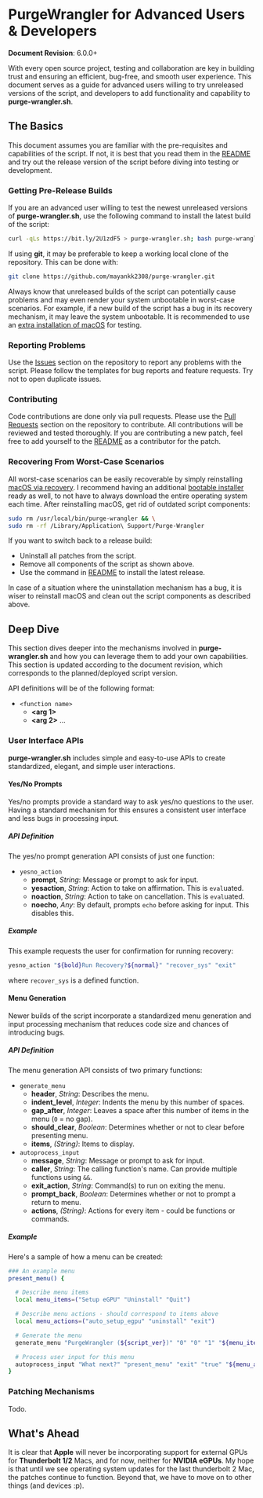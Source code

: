 # PurgeWrangler for Advanced Users & Developers
**Document Revision**: 6.0.0+

With every open source project, testing and collaboration are key in building trust and ensuring an efficient, bug-free, and smooth user experience. This document serves as a guide for advanced users willing to try unreleased versions of the script, and developers to add functionality and capability to **purge-wrangler.sh**.

## The Basics
This document assumes you are familiar with the pre-requisites and capabilities of the script. If not, it is best that you read them in the [README](./README.md) and try out the release version of the script before diving into testing or development.

### Getting Pre-Release Builds
If you are an advanced user willing to test the newest unreleased versions of **purge-wrangler.sh**, use the following command to install the latest build of the script:
```bash
curl -qLs https://bit.ly/2U1zdF5 > purge-wrangler.sh; bash purge-wrangler.sh; rm purge-wrangler.sh
```
If using **git**, it may be preferable to keep a working local clone of the repository. This can be done with:
```bash
git clone https://github.com/mayankk2308/purge-wrangler.git
```
Always know that unreleased builds of the script can potentially cause problems and may even render your system unbootable in worst-case scenarios. For example, if a new build of the script has a bug in its recovery mechanism, it may leave the system unbootable. It is recommended to use an [extra installation of macOS](https://support.apple.com/en-us/HT208891) for testing.

### Reporting Problems
Use the [Issues](https://github.com/mayankk2308/purge-wrangler/issues) section on the repository to report any problems with the script. Please follow the templates for bug reports and feature requests. Try not to open duplicate issues.

### Contributing
Code contributions are done only via pull requests. Please use the [Pull Requests](https://github.com/mayankk2308/purge-wrangler/pulls) section on the repository to contribute. All contributions will be reviewed and tested thoroughly. If you are contributing a new patch, feel free to add yourself to the [README](./README.md) as a contributor for the patch.

### Recovering From Worst-Case Scenarios
All worst-case scenarios can be easily recoverable by simply reinstalling [macOS via recovery](https://support.apple.com/en-us/HT204904). I recommend having an additional [bootable installer](https://support.apple.com/en-us/HT201372) ready as well, to not have to always download the entire operating system each time. After reinstalling macOS, get rid of outdated script components:
```bash
sudo rm /usr/local/bin/purge-wrangler && \
sudo rm -rf /Library/Application\ Support/Purge-Wrangler
```
If you want to switch back to a release build:
- Uninstall all patches from the script.
- Remove all components of the script as shown above.
- Use the command in [README](./README.md) to install the latest release.

In case of a situation where the uninstallation mechanism has a bug, it is wiser to reinstall macOS and clean out the script components as described above.

## Deep Dive
This section dives deeper into the mechanisms involved in **purge-wrangler.sh** and how you can leverage them to add your own capabilities. This section is updated according to the document revision, which corresponds to the planned/deployed script version.

API definitions will be of the following format:

- `<function name>`
  - **<arg 1>**
  - **<arg 2>**
  ...

### User Interface APIs
**purge-wrangler.sh** includes simple and easy-to-use APIs to create standardized, elegant, and simple user interactions.

#### Yes/No Prompts
Yes/no prompts provide a standard way to ask yes/no questions to the user. Having a standard mechanism for this ensures a consistent user interface and less bugs in processing input.

##### API Definition
The yes/no prompt generation API consists of just one function:
- `yesno_action`
  - **prompt**, *String*: Message or prompt to ask for input.
  - **yesaction**, *String*: Action to take on affirmation. This is `eval`uated.
  - **noaction**, *String*: Action to take on cancellation. This is `eval`uated.
  - **noecho**, *Any*: By default, prompts `echo` before asking for input. This disables this.

##### Example
This example requests the user for confirmation for running recovery:
```bash
yesno_action "${bold}Run Recovery?${normal}" "recover_sys" "exit"
```
where `recover_sys` is a defined function.


#### Menu Generation
Newer builds of the script incorporate a standardized menu generation and input processing mechanism that reduces code size and chances of introducing bugs.

##### API Definition
The menu generation API consists of two primary functions:
- `generate_menu`
  - **header**, *String*: Describes the menu.
  - **indent_level**, *Integer*: Indents the menu by this number of spaces.
  - **gap_after**, *Integer*: Leaves a space after this number of items in the menu (`0` = no gap).
  - **should_clear**, *Boolean*: Determines whether or not to clear before presenting menu.
  - **items**, *(String)*: Items to display.
- `autoprocess_input`
  - **message**, *String*: Message or prompt to ask for input.
  - **caller**, *String*: The calling function's name. Can provide multiple functions using `&&`.
  - **exit_action**, *String*: Command(s) to run on exiting the menu.
  - **prompt_back**, *Boolean*: Determines whether or not to prompt a return to menu.
  - **actions**, *(String)*: Actions for every item - could be functions or commands.

##### Example
Here's a sample of how a menu can be created:
```bash
### An example menu
present_menu() {

  # Describe menu items
  local menu_items=("Setup eGPU" "Uninstall" "Quit")

  # Describe menu actions - should correspond to items above
  local menu_actions=("auto_setup_egpu" "uninstall" "exit")

  # Generate the menu
  generate_menu "PurgeWrangler (${script_ver})" "0" "0" "1" "${menu_items[@]}"

  # Process user input for this menu
  autoprocess_input "What next?" "present_menu" "exit" "true" "${menu_actions[@]}"
}
```

### Patching Mechanisms
Todo.

## What's Ahead
It is clear that **Apple** will never be incorporating support for external GPUs for **Thunderbolt 1/2** Macs, and for now, neither for **NVIDIA eGPUs**. My hope is that until we see operating system updates for the last thunderbolt 2 Mac, the patches continue to function. Beyond that, we have to move on to other things (and devices :p).
